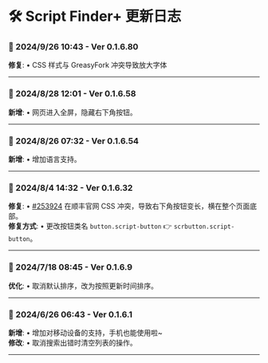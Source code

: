 # **🛠️ Script Finder+ 更新日志**

### **📅 2024/9/26 10:43 - Ver 0.1.6.80**

**修复**: • CSS 样式与 GreasyFork 冲突导致放大字体

---

### **📅 2024/8/28 12:01 - Ver 0.1.6.58**

**新增**: • 网页进入全屏，隐藏右下角按钮。

---

### **📅 2024/8/26 07:32 - Ver 0.1.6.54**

**新增**: • 增加语言支持。

---

### **📅 2024/8/4 14:32 - Ver 0.1.6.32**

**修复**: • [#253924](https://greasyfork.org/scripts/498904/discussions/253924) 在顺丰官网 CSS 冲突，导致右下角按钮变长，横在整个页面底部。  
**修复方式**: • 更改按钮类名 `button.script-button` 👉 `scrbutton.script-button`。

---

### **📅 2024/7/18 08:45 - Ver 0.1.6.9**

**优化**: • 取消默认排序，改为按照更新时间排序。

---

### **📅 2024/6/26 06:43 - Ver 0.1.6.1**

**新增**: • 增加对移动设备的支持，手机也能使用啦~  
**修改**: • 取消搜索出错时清空列表的操作。

---
